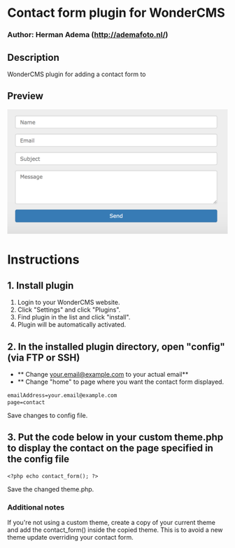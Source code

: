 # Contact form plugin for WonderCMS
### Author: Herman Adema (http://ademafoto.nl/)

## Description
WonderCMS plugin for adding a contact form to


## Preview
![Plugin preview](/preview.jpg)


# Instructions

## 1. Install plugin
1. Login to your WonderCMS website.
2. Click "Settings" and click "Plugins".
3. Find plugin in the list and click "install".
4. Plugin will be automatically activated.

## 2. In the installed plugin directory, open "config" (via FTP or SSH)
 - ** Change your.email@example.com to your actual email**
 - ** Change "home" to page where you want the contact form displayed.

```
emailAddress=your.email@example.com
page=contact

```
Save changes to config file.


## 3. Put the code below in your custom theme.php to display the contact on the page specified in the config file

```
<?php echo contact_form(); ?>
```
Save the changed theme.php.


### Additional notes
If you're not using a custom theme, create a copy of your current theme and add the contact_form() inside the copied theme. This is to avoid a new theme update overriding your contact form.
